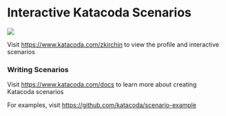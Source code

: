 # Interactive Katacoda Scenarios

[![](http://shields.katacoda.com/katacoda/zkirchin/count.svg)](https://www.katacoda.com/zkirchin "Get your profile on Katacoda.com")

Visit https://www.katacoda.com/zkirchin to view the profile and interactive scenarios

### Writing Scenarios
Visit https://www.katacoda.com/docs to learn more about creating Katacoda scenarios

For examples, visit https://github.com/katacoda/scenario-example
